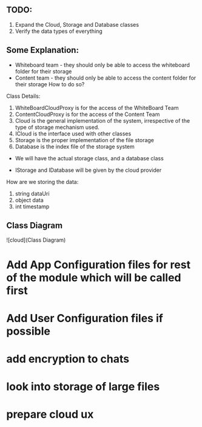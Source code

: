 ## TODO:
1. Expand the Cloud, Storage and Database classes
2. Verify the data types of everything

## Some Explanation:
* Whiteboard team - they should only be able to access the whiteboard folder for their storage
* Content team - they should only be able to access the content folder for their storage
How to do so?

Class Details:
1. WhiteBoardCloudProxy is for the access of the WhiteBoard Team
2. ContentCloudProxy is for the access of the Content Team
3. Cloud is the general implementation of the system, irrespective of the type of storage mechanism used.
4. ICloud is the interface used with other classes
5. Storage is the proper implementation of the file storage
6. Database is the index file of the storage system

* We will have the actual storage class, and a database class

* IStorage and IDatabase will be given by the cloud provider

How are we storing the data:
1. string dataUri
2. object data
3. int timestamp

## Class Diagram
![cloud](Class Diagram)


# Add App Configuration files for rest of the module which will be called first
# Add User Configuration files if possible

# add encryption to chats

# look into storage of large files

# prepare cloud ux